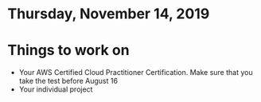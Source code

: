 Thursday, November 14, 2019
====================
# Things to work on
- Your AWS Certified Cloud Practitioner Certification. Make sure that you take the test before August 16
- Your individual project
